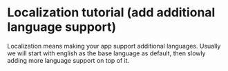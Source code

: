 # Localization tutorial (add additional language support) 



Localization means making your app support additional languages. Usually we will start with english as the base language as default, then slowly adding more language support on top of it.



<translation pic>



